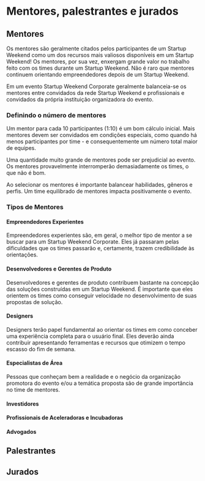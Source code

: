 Mentores, palestrantes e jurados
=======

## Mentores
Os mentores são geralmente citados pelos participantes de um Startup Weekend como um dos recursos mais valiosos disponíveis em um Startup Weekend! Os mentores, por sua vez, enxergam grande valor no trabalho feito com os times durante um Startup Weekend. Não é raro que mentores continuem orientando empreendedores depois de um Startup Weekend.

Em um evento Startup Weekend Corporate geralmente balanceia-se os mentores entre convidados da rede Startup Weekend e profissionais e convidados da própria instituição organizadora do evento.

### Definindo o número de mentores
Um mentor para cada 10 participantes (1:10) é um bom cálculo inicial. Mais mentores devem ser convidados em condições especiais, como quando há menos participantes por time - e consequentemente um número total maior de equipes.

Uma quantidade muito grande de mentores pode ser prejudicial ao evento. Os mentores provavelmente interromperão demasiadamente os times, o que não é bom.

Ao selecionar os mentores é importante balancear habilidades, gêneros e perfis. Um time equilibrado de mentores impacta positivamente o evento.

### Tipos de Mentores
#### Empreendedores Experientes
Empreendedores experientes são, em geral, o melhor tipo de mentor a se buscar para um Startup Weekend Corporate. Eles já passaram pelas dificuldades que os times passarão e, certamente, trazem credibilidade às orientações.

#### Desenvolvedores e Gerentes de Produto
Desenvolvedores e gerentes de produto contribuem bastante na concepção das soluções construídas em um Startup Weekend. É importante que eles orientem os times como conseguir velocidade no desenvolvimento de suas propostas de solução.

#### Designers
Designers terão papel fundamental ao orientar os times em como conceber uma experiência completa para o usuário final. Eles deverão ainda contribuir apresentando ferramentas e recursos que otimizem o tempo escasso do fim de semana.

#### Especialistas de Área
Pessoas que conheçam bem a realidade e o negócio da organização promotora do evento e/ou a temática proposta são de grande importância no time de mentores.  

#### Investidores


#### Profissionais de Aceleradoras e Incubadoras

#### Advogados





## Palestrantes

## Jurados